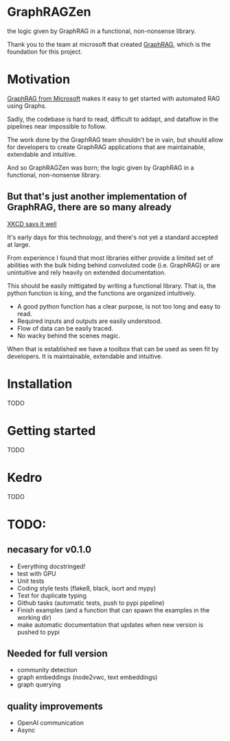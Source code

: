 # GraphRAGZen
the logic given by GraphRAG in a functional, non-nonsense library.

Thank you to the team at microsoft that created [GraphRAG](https://github.com/microsoft/graphrag), which is the foundation for this project.

# Motivation
[GraphRAG from Microsoft](https://github.com/microsoft/graphrag) makes it easy to get started with automated RAG using Graphs.

Sadly, the codebase is hard to read, difficult to addapt, and dataflow in the pipelines near impossible to follow.

The work done by the GraphRAG team shouldn't be in vain, but should allow for developers to create GraphRAG applications that are maintainable, extendable and intuitive.

And so GraphRAGZen was born; the logic given by GraphRAG in a functional, non-nonsense library.

## But that's just another implementation of GraphRAG, there are so many already
[XKCD says it well](https://xkcd.com/927/)

It's early days for this technology, and there's not yet a standard accepted at large. 

From experience I found that most libraries either provide a limited set of abilities with the bulk hiding behind convoluted code (i.e. GraphRAG) or are unintuitive and rely heavily on extended documentation. 

This should be easily mittigated by writing a functional library. That is, the python function is king, and the functions are organized intuitively. 
- A good python function has a clear purpose, is not too long and easy to read.
- Required inputs and outputs are easily understood.
- Flow of data can be easily traced.
- No wacky behind the scenes magic.
  
When that is established we have a toolbox that can be used as seen fit by developers. It is maintainable, extendable and intuitive.

# Installation
TODO

# Getting started
TODO

# Kedro
TODO

# TODO:
## necasary for v0.1.0
- Everything docstringed!
- test with GPU
- Unit tests
- Coding style tests (flake8, black, isort and mypy)
- Test for duplicate typing
- Github tasks (automatic tests, push to pypi pipeline)
- Finish examples (and a function that can spawn the examples in the working dir)
- make automatic documentation that updates when new version is pushed to pypi

## Needed for full version
- community detection
- graph embeddings (node2vwc, text embeddings)
- graph querying 

## quality improvements
- OpenAI communication 
- Async